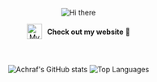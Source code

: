 <div align="center">

  ![Hi there](images/hero.svg)

<a href="https://yandouzi.me" style="text-decoration: none; display: flex; flex-direction: row; align-items: center; justify-content: center;">
  <picture>
    <source srcset="images/logo_black.png" media="(prefers-color-scheme: light)">
    <img src="images/logo_white.png" alt="My Logo" width="30" height="auto" style="margin-right: 10px;">
  </picture>
  <strong>Check out my website</strong> &nbsp;🔗
</a>

<style>
  @media (prefers-color-scheme: light) {
    .logo {
      content: url('images/logo_black.png');
    }
  }
</style>

  <br>
  <br>
  <br>

  <picture>
    <source media="(prefers-color-scheme: dark)" 
            srcset="https://read-me-stats.vercel.app/api?username=AchrafYndz&theme=macchiato&bg_color=24273a&text_color=cad3f5&icon_color=c6a0f6&title_color=8bd5ca&show_icons=true&include_all_commits=true&show_private=true&rank_icon=github&hide=stars,contribs,issues&show=prs_merged_percentage&card_width=310px">
    <img src="https://read-me-stats.vercel.app/api?username=AchrafYndz&theme=latte&bg_color=eff1f5&text_color=4c4f69&icon_color=8839ef&title_color=179299&show_icons=true&include_all_commits=true&show_private=true&rank_icon=github&hide=stars,contribs,issues&show=prs_merged_percentage&card_width=310px" alt="Achraf's GitHub stats">
  </picture>

  <picture>
    <source media="(prefers-color-scheme: dark)" 
            srcset="https://read-me-stats.vercel.app/api/top-langs/?username=AchrafYndz&theme=macchiato&bg_color=24273a&text_color=cad3f5&icon_color=c6a0f6&title_color=8bd5ca&show_private=true&layout=compact&size_weight=0.5&count_weight=0.5&hide=jupyter%20notebook,html,css,scss&langs_count=6&card_width=435px">
    <img src="https://read-me-stats.vercel.app/api/top-langs/?username=AchrafYndz&theme=latte&bg_color=eff1f5&text_color=4c4f69&icon_color=8839ef&title_color=179299&show_private=true&layout=compact&size_weight=0.5&count_weight=0.5&hide=jupyter%20notebook,html,css,scss&langs_count=6&card_width=435px" alt="Top Languages">
  </picture>
</div>